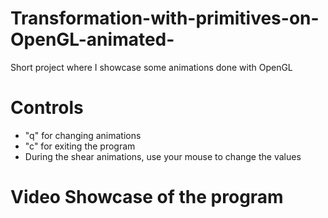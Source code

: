 # Transformation-with-primitives-on-OpenGL-animated-
Short project where I showcase some animations done with OpenGL
# Controls
- "q" for changing animations
- "c" for exiting the program
- During the shear animations, use your mouse to change the values  
# Video Showcase of the program

